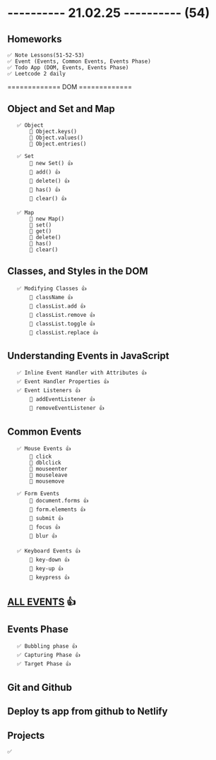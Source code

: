 # ---------- 21.02.25 ---------- (54)

## Homeworks

    ✅ Note Lessons(51-52-53)
    ✅ Event (Events, Common Events, Events Phase)
    ✅ Todo App (DOM, Events, Events Phase)
    ✅ Leetcode 2 daily

============= DOM =============

## Object and Set and Map

       ✅ Object
           🔷 Object.keys()
           🔷 Object.values()
           🔷 Object.entries()

       ✅ Set
           🔷 new Set() 👍
           🔷 add() 👍
           🔷 delete() 👍
           🔷 has() 👍
           🔷 clear() 👍

       ✅ Map
           🔷 new Map()
           🔷 set()
           🔷 get()
           🔷 delete()
           🔷 has()
           🔷 clear()

## Classes, and Styles in the DOM

       ✅ Modifying Classes 👍
           🔷 className 👍
           🔷 classList.add 👍
           🔷 classList.remove 👍
           🔷 classList.toggle 👍
           🔷 classList.replace 👍

## Understanding Events in JavaScript

       ✅ Inline Event Handler with Attributes 👍
       ✅ Event Handler Properties 👍
       ✅ Event Listeners 👍
           🔷 addEventListener 👍
           🔷 removeEventListener 👍

## Common Events

       ✅ Mouse Events 👍
           🔷 click
           🔷 dblclick
           🔷 mouseenter
           🔷 mouseleave
           🔷 mousemove

       ✅ Form Events
           🔷 document.forms 👍
           🔷 form.elements 👍
           🔷 submit 👍
           🔷 focus 👍
           🔷 blur 👍

       ✅ Keyboard Events 👍
           🔷 key-down 👍
           🔷 key-up 👍
           🔷 keypress 👍

## [ALL EVENTS](https://developer.mozilla.org/en-US/docs/Web/API/Event) 👍

## Events Phase

       ✅ Bubbling phase 👍
       ✅ Capturing Phase 👍
       ✅ Target Phase 👍

## Git and Github

## Deploy ts app from github to Netlify

## Projects

    ✅
